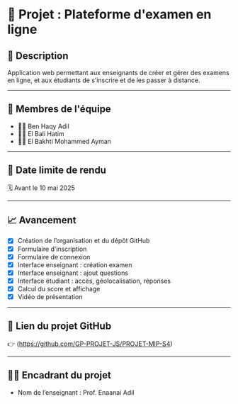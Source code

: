 # 📘 Projet : Plateforme d'examen en ligne

## 🎯 Description
Application web permettant aux enseignants de créer et gérer des examens en ligne, 
et aux étudiants de s’inscrire et de les passer à distance.

---

## 👥 Membres de l'équipe
- 👨‍💻 Ben Haqy Adil 
- 👨‍💻 El Bali Hatim  
- 👨‍💻 El Bakhti Mohammed Ayman 

---

## 📅 Date limite de rendu
🗓️ Avant le 10 mai 2025

---

## 📈 Avancement
- [x] Création de l’organisation et du dépôt GitHub
- [x] Formulaire d’inscription
- [x] Formulaire de connexion
- [x] Interface enseignant : création examen
- [x] Interface enseignant : ajout questions
- [x] Interface étudiant : accès, géolocalisation, réponses
- [x] Calcul du score et affichage
- [x] Vidéo de présentation

---

## 🔗 Lien du projet GitHub
👉 (https://github.com/GP-PROJET-JS/PROJET-MIP-S4)

---

## 🧑‍🏫 Encadrant du projet
- Nom de l’enseignant : Prof. Enaanai Adil


